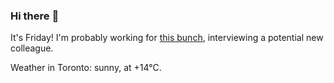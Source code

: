 ### Hi there :wave:

It's Friday! I'm probably working for [this bunch](https://github.com/kohofinancial), interviewing a potential new colleague.

Weather in Toronto: sunny, at +14°C.

